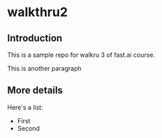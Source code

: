 # walkthru2

## Introduction

This is a sample repo for walkru 3 of fast.ai course.

This is another paragraph

## More details

Here's a list:

- First
- Second
